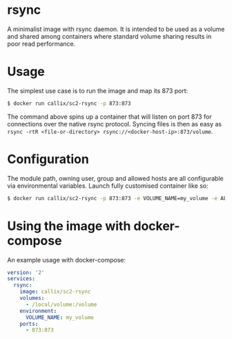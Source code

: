 # rsync

A minimalist image with rsync daemon. It is intended to be used as a volume and shared among containers where standard volume sharing results in poor read performance.

# Usage

The simplest use case is to run the image and map its 873 port:
```bash
$ docker run callix/sc2-rsync -p 873:873
```

The command above spins up a container that will listen on port 873 for connections over the native rsync protocol. Syncing files is then as easy as `rsync -rtR <file-or-directory> rsync://<docker-host-ip>:873/volume`.

# Configuration

The module path, owning user, group and allowed hosts are all configurable via environmental variables. Launch fully customised container like so:

```bash
$ docker run callix/sc2-rsync -p 873:873 -e VOLUME_NAME=my_volume -e ALLOW="192.168.0.0/16 10.0.0.0/16" -v "/local/volume:/volume"
```

# Using the image with docker-compose

An example usage with docker-compose:
 
```yaml
version: '2'
services:
  rsync:
    image: callix/sc2-rsync
    volumes:
      - /local/volume:/volume
    environment:
      VOLUME_NAME: my_volume      
    ports:
      - 873:873
  
```
